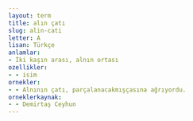 ```yaml
---
layout: term
title: alın çatı
slug: alin-cati
letter: A
lisan: Türkçe
anlamlar:
- İki kaşın arası, alnın ortası
ozellikler:
- - isim
ornekler:
- - Alnının çatı, parçalanacakmışçasına ağrıyordu.
orneklerkaynak:
- - Demirtaş Ceyhun
---
```

